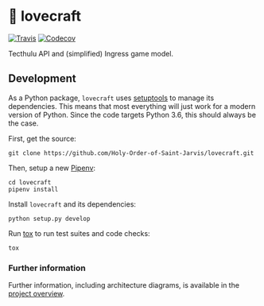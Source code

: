 # :octopus: lovecraft
[![Travis](https://img.shields.io/travis/Holy-Order-of-Saint-Jarvis/lovecraft.svg?style=for-the-badge)](https://travis-ci.org/Holy-Order-of-Saint-Jarvis/lovecraft)
[![Codecov](https://img.shields.io/codecov/c/github/Holy-Order-of-Saint-Jarvis/lovecraft.svg?style=for-the-badge)](https://codecov.io/gh/Holy-Order-of-Saint-Jarvis/lovecraft)

Tecthulu API and (simplified) Ingress game model.

## Development
As a Python package, ``lovecraft`` uses [setuptools] to manage its dependencies.
This means that most everything will just work for a modern version of Python.
Since the code targets Python 3.6, this should always be the case.

First, get the source:

~~~
git clone https://github.com/Holy-Order-of-Saint-Jarvis/lovecraft.git
~~~

Then, setup a new [Pipenv]:

~~~
cd lovecraft
pipenv install
~~~

Install ``lovecraft`` and its dependencies:

~~~
python setup.py develop
~~~

Run [tox] to run test suites and code checks:

~~~
tox
~~~

### Further information

Further information, including architecture diagrams, is available in the [project overview](docs/overview.md).

<!-- links -->
[pipenv]: https://pipenv.readthedocs.io/
[setuptools]: https://setuptools.readthedocs.io/
[tox]: https://tox.readthedocs.io/

